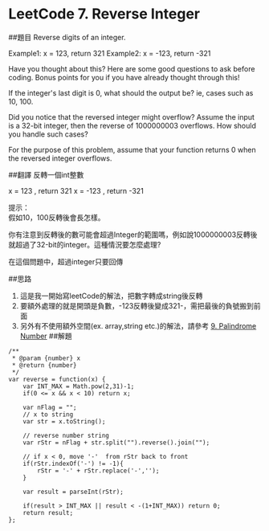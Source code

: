 # LeetCode 7. Reverse Integer

##題目
Reverse digits of an integer.

Example1: x = 123, return 321
Example2: x = -123, return -321

Have you thought about this?
Here are some good questions to ask before coding. Bonus points for you if you have already thought through this!

If the integer's last digit is 0, what should the output be? ie, cases such as 10, 100.

Did you notice that the reversed integer might overflow? Assume the input is a 32-bit integer, then the reverse of 1000000003 overflows. How should you handle such cases?

For the purpose of this problem, assume that your function returns 0 when the reversed integer overflows.

##翻譯
反轉一個int整數

x = 123 , return 321
x = -123 , return -321

提示：  
假如10，100反轉後會長怎樣。
  
你有注意到反轉後的數可能會超過Integer的範圍嗎，例如說1000000003反轉後就超過了32-bit的integer。這種情況要怎麼處理?

在這個問題中，超過integer只要回傳

##思路
1. 這是我一開始寫leetCode的解法，把數字轉成string後反轉
2. 要額外處理的就是開頭是負數，-123反轉後變成321-，需把最後的負號搬到前面
3. 另外有不使用額外空間(ex. array,string etc.)的解法，請參考  [9. Palindrome Number](9md.md)
##解題
```
/**
 * @param {number} x
 * @return {number}
 */
var reverse = function(x) {
    var INT_MAX = Math.pow(2,31)-1;    
    if(0 <= x && x < 10) return x;
    
    var nFlag = "";
    // x to string
    var str = x.toString();
    
    // reverse number string
    var rStr = nFlag + str.split("").reverse().join("");
    
    // if x < 0, move '-'  from rStr back to front
    if(rStr.indexOf('-') != -1){
        rStr = '-' + rStr.replace('-','');    
    }
    
    var result = parseInt(rStr);
    
    if(result > INT_MAX || result < -(1+INT_MAX)) return 0;
    return result;
};
```

